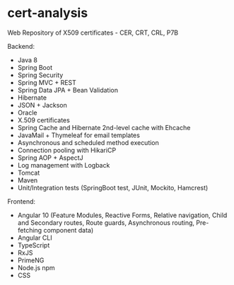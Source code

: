 # cert-analysis
Web Repository of X509 certificates - CER, CRT, CRL, P7B

Backend:
- Java 8
- Spring Boot
- Spring Security
- Spring MVC + REST
- Spring Data JPA + Bean Validation
- Hibernate
- JSON + Jackson 
- Oracle
- X.509 certificates
- Spring Cache and Hibernate 2nd-level cache with Ehcache
- JavaMail + Thymeleaf for email templates
- Asynchronous and scheduled method execution
- Connection pooling with HikariCP
- Spring AOP + AspectJ
- Log management with Logback
- Tomcat
- Maven
- Unit/Integration tests (SpringBoot test, JUnit, Mockito, Hamcrest)

Frontend:
- Angular 10 (Feature Modules, Reactive Forms, Relative navigation, Child and Secondary routes, Route guards, Asynchronous routing, Pre-fetching component data)
- Angular CLI
- TypeScript
- RxJS 
- PrimeNG
- Node.js npm
- CSS
